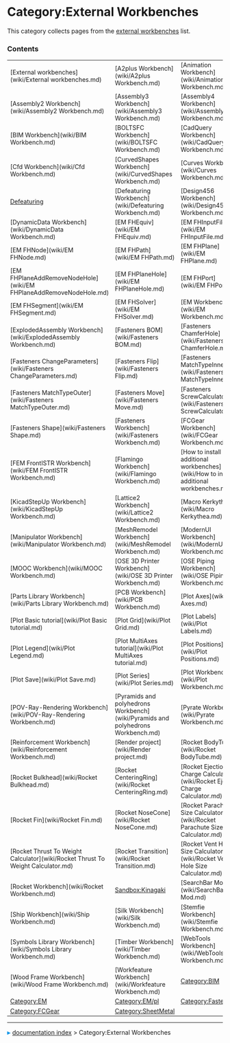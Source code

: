 # Category:External Workbenches
This category collects pages from the [external workbenches](external_workbenches.md) list.

### Contents

|     |     |     |
| --- | --- | --- |
| [External workbenches](wiki/External workbenches.md) | [A2plus Workbench](wiki/A2plus Workbench.md) | [Animation Workbench](wiki/Animation Workbench.md) |
| [Assembly2 Workbench](wiki/Assembly2 Workbench.md) | [Assembly3 Workbench](wiki/Assembly3 Workbench.md) | [Assembly4 Workbench](wiki/Assembly4 Workbench.md) |
| [BIM Workbench](wiki/BIM Workbench.md) | [BOLTSFC Workbench](wiki/BOLTSFC Workbench.md) | [CadQuery Workbench](wiki/CadQuery Workbench.md) |
| [Cfd Workbench](wiki/Cfd Workbench.md) | [CurvedShapes Workbench](wiki/CurvedShapes Workbench.md) | [Curves Workbench](wiki/Curves Workbench.md) |
| [Defeaturing](wiki/Defeaturing.md) | [Defeaturing Workbench](wiki/Defeaturing Workbench.md) | [Design456 Workbench](wiki/Design456 Workbench.md) |
| [DynamicData Workbench](wiki/DynamicData Workbench.md) | [EM FHEquiv](wiki/EM FHEquiv.md) | [EM FHInputFile](wiki/EM FHInputFile.md) |
| [EM FHNode](wiki/EM FHNode.md) | [EM FHPath](wiki/EM FHPath.md) | [EM FHPlane](wiki/EM FHPlane.md) |
| [EM FHPlaneAddRemoveNodeHole](wiki/EM FHPlaneAddRemoveNodeHole.md) | [EM FHPlaneHole](wiki/EM FHPlaneHole.md) | [EM FHPort](wiki/EM FHPort.md) |
| [EM FHSegment](wiki/EM FHSegment.md) | [EM FHSolver](wiki/EM FHSolver.md) | [EM Workbench](wiki/EM Workbench.md) |
| [ExplodedAssembly Workbench](wiki/ExplodedAssembly Workbench.md) | [Fasteners BOM](wiki/Fasteners BOM.md) | [Fasteners ChamferHole](wiki/Fasteners ChamferHole.md) |
| [Fasteners ChangeParameters](wiki/Fasteners ChangeParameters.md) | [Fasteners Flip](wiki/Fasteners Flip.md) | [Fasteners MatchTypeInner](wiki/Fasteners MatchTypeInner.md) |
| [Fasteners MatchTypeOuter](wiki/Fasteners MatchTypeOuter.md) | [Fasteners Move](wiki/Fasteners Move.md) | [Fasteners ScrewCalculator](wiki/Fasteners ScrewCalculator.md) |
| [Fasteners Shape](wiki/Fasteners Shape.md) | [Fasteners Workbench](wiki/Fasteners Workbench.md) | [FCGear Workbench](wiki/FCGear Workbench.md) |
| [FEM FrontISTR Workbench](wiki/FEM FrontISTR Workbench.md) | [Flamingo Workbench](wiki/Flamingo Workbench.md) | [How to install additional workbenches](wiki/How to install additional workbenches.md) |
| [KicadStepUp Workbench](wiki/KicadStepUp Workbench.md) | [Lattice2 Workbench](wiki/Lattice2 Workbench.md) | [Macro Kerkythea](wiki/Macro Kerkythea.md) |
| [Manipulator Workbench](wiki/Manipulator Workbench.md) | [MeshRemodel Workbench](wiki/MeshRemodel Workbench.md) | [ModernUI Workbench](wiki/ModernUI Workbench.md) |
| [MOOC Workbench](wiki/MOOC Workbench.md) | [OSE 3D Printer Workbench](wiki/OSE 3D Printer Workbench.md) | [OSE Piping Workbench](wiki/OSE Piping Workbench.md) |
| [Parts Library Workbench](wiki/Parts Library Workbench.md) | [PCB Workbench](wiki/PCB Workbench.md) | [Plot Axes](wiki/Plot Axes.md) |
| [Plot Basic tutorial](wiki/Plot Basic tutorial.md) | [Plot Grid](wiki/Plot Grid.md) | [Plot Labels](wiki/Plot Labels.md) |
| [Plot Legend](wiki/Plot Legend.md) | [Plot MultiAxes tutorial](wiki/Plot MultiAxes tutorial.md) | [Plot Positions](wiki/Plot Positions.md) |
| [Plot Save](wiki/Plot Save.md) | [Plot Series](wiki/Plot Series.md) | [Plot Workbench](wiki/Plot Workbench.md) |
| [POV-Ray-Rendering Workbench](wiki/POV-Ray-Rendering Workbench.md) | [Pyramids and polyhedrons Workbench](wiki/Pyramids and polyhedrons Workbench.md) | [Pyrate Workbench](wiki/Pyrate Workbench.md) |
| [Reinforcement Workbench](wiki/Reinforcement Workbench.md) | [Render project](wiki/Render project.md) | [Rocket BodyTube](wiki/Rocket BodyTube.md) |
| [Rocket Bulkhead](wiki/Rocket Bulkhead.md) | [Rocket CenteringRing](wiki/Rocket CenteringRing.md) | [Rocket Ejection Charge Calculator](wiki/Rocket Ejection Charge Calculator.md) |
| [Rocket Fin](wiki/Rocket Fin.md) | [Rocket NoseCone](wiki/Rocket NoseCone.md) | [Rocket Parachute Size Calculator](wiki/Rocket Parachute Size Calculator.md) |
| [Rocket Thrust To Weight Calculator](wiki/Rocket Thrust To Weight Calculator.md) | [Rocket Transition](wiki/Rocket Transition.md) | [Rocket Vent Hole Size Calculator](wiki/Rocket Vent Hole Size Calculator.md) |
| [Rocket Workbench](wiki/Rocket Workbench.md) | [Sandbox:Kinagaki](wiki/Sandbox_Kinagaki.md) | [SearchBar Mod](wiki/SearchBar Mod.md) |
| [Ship Workbench](wiki/Ship Workbench.md) | [Silk Workbench](wiki/Silk Workbench.md) | [Stemfie Workbench](wiki/Stemfie Workbench.md) |
| [Symbols Library Workbench](wiki/Symbols Library Workbench.md) | [Timber Workbench](wiki/Timber Workbench.md) | [WebTools Workbench](wiki/WebTools Workbench.md) |
| [Wood Frame Workbench](wiki/Wood Frame Workbench.md) | [Workfeature Workbench](wiki/Workfeature Workbench.md) | [Category:BIM](wiki/Category_BIM.md) |
| [Category:EM](wiki/Category_EM.md) | [Category:EM/pl](wiki/Category_EM/pl.md) | [Category:Fasteners](wiki/Category_Fasteners.md) |
| [Category:FCGear](wiki/Category_FCGear.md) | [Category:SheetMetal](wiki/Category_SheetMetal.md) |



---
![](images/Right_arrow.png) [documentation index](../README.md) > Category:External Workbenches
